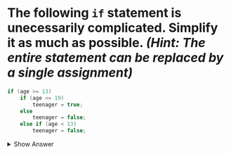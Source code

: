 # The following `if` statement is unecessarily complicated. Simplify it as much as possible. *(Hint: The entire statement can be replaced by a single assignment)*

```c
if (age >= 13)
    if (age <= 19)
        teenager = true;
    else
        teenager = false;
    else if (age < 13)
        teenager = false;
```

<details>
<summary>Show Answer</summary>

- `teenager = (13 <= age && age <= 19);`

</details>
